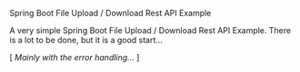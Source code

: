 Spring Boot File Upload / Download Rest API Example

A very simple Spring Boot File Upload / Download Rest API Example. There is a lot to be done, but it is a good start...

[ <i>Mainly with the error handling...</i> ]